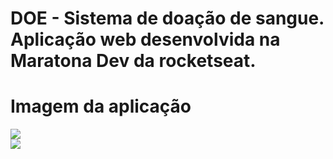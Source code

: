 # DOE - Sistema de doação de sangue. Aplicação web desenvolvida na Maratona Dev da rocketseat.

# Imagem da aplicação

<img src="Prev/prev01.png">
</br>

<img src="Prev/prev02.png">
</br>
